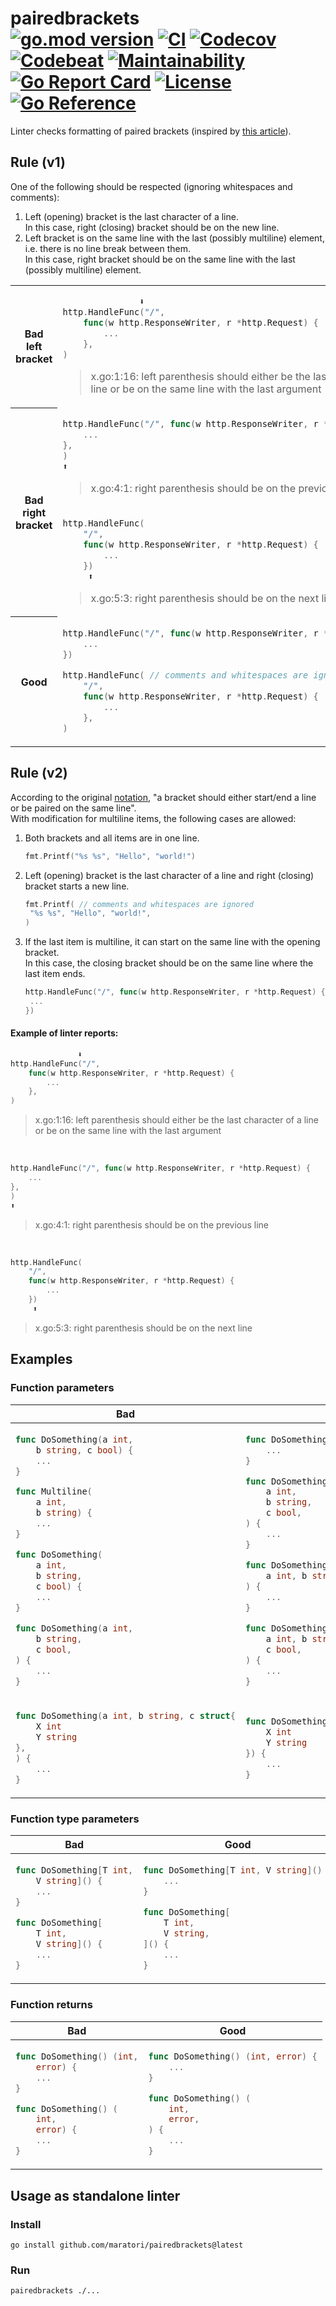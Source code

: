 # pairedbrackets <br> [![go.mod version][go-img]][go-url] [![CI][ci-img]][ci-url] [![Codecov][codecov-img]][codecov-url] [![Codebeat][codebeat-img]][codebeat-url] [![Maintainability][codeclimate-img]][codeclimate-url] [![Go Report Card][goreportcard-img]][goreportcard-url] [![License][license-img]][license-url] [![Go Reference][godoc-img]][godoc-url]

Linter checks formatting of paired brackets (inspired by [this article](https://www.yegor256.com/2014/10/23/paired-brackets-notation.html)).

## Rule (v1)

One of the following should be respected (ignoring whitespaces and comments):
1. Left (opening) bracket is the last character of a line.  
   In this case, right (closing) bracket should be on the new line.  
2. Left bracket is on the same line with the last (possibly multiline) element, i.e. there is no line break between them.  
   In this case, right bracket should be on the same line with the last (possibly multiline) element.

<table>
<tr></tr><tr><th>Bad left bracket</th><td>

```go
               ⬇
http.HandleFunc("/",
	func(w http.ResponseWriter, r *http.Request) {
		...
	},
)
```
> x.go:1:16: left parenthesis should either be the last character of a line or be on the same line with the last argument

</td></tr>
<tr></tr><tr><th rowspan="3">Bad right bracket</th><td>

```go
http.HandleFunc("/", func(w http.ResponseWriter, r *http.Request) {
	...
},
)
⬆
```
> x.go:4:1: right parenthesis should be on the previous line

</td></tr><tr></tr><tr><td>

```go
http.HandleFunc(
	"/",
	func(w http.ResponseWriter, r *http.Request) {
		...
	})
	 ⬆
```
> x.go:5:3: right parenthesis should be on the next line

</td></tr>
<tr></tr><tr><th>Good</th><td>

```go
http.HandleFunc("/", func(w http.ResponseWriter, r *http.Request) {
	...
})
```
```go
http.HandleFunc( // comments and whitespaces are ignored
	"/",
	func(w http.ResponseWriter, r *http.Request) {
		...
	},
)
```

</td></tr>
</table>

## Rule (v2)

According to the original [notation](https://www.yegor256.com/2014/10/23/paired-brackets-notation.html), "a bracket should either start/end a line or be paired on the same line".  
With modification for multiline items, the following cases are allowed:
1. Both brackets and all items are in one line.
   ```go
   fmt.Printf("%s %s", "Hello", "world!")
   ```
1. Left (opening) bracket is the last character of a line and right (closing) bracket starts a new line.
   ```go
   fmt.Printf( // comments and whitespaces are ignored
   	"%s %s", "Hello", "world!",
   )
   ```
1. If the last item is multiline, it can start on the same line with the opening bracket.  
   In this case, the closing bracket should be on the same line where the last item ends.     
   ```go
   http.HandleFunc("/", func(w http.ResponseWriter, r *http.Request) {
   	...
   })
   ```

#### Example of linter reports:

```go
               ⬇
http.HandleFunc("/",
	func(w http.ResponseWriter, r *http.Request) {
		...
	},
)
```
> x.go:1:16: left parenthesis should either be the last character of a line or be on the same line with the last argument

<br>

```go
http.HandleFunc("/", func(w http.ResponseWriter, r *http.Request) {
	...
},
)
⬆
```
> x.go:4:1: right parenthesis should be on the previous line

<br>

```go
http.HandleFunc(
	"/",
	func(w http.ResponseWriter, r *http.Request) {
		...
	})
	 ⬆
```
> x.go:5:3: right parenthesis should be on the next line


## Examples

### Function parameters

<table>
<thead><tr><th>Bad</th><th>Good</th></tr></thead>
<tbody>
<tr><td>

```go
func DoSomething(a int,
	b string, c bool) {
	...
}

func Multiline(
	a int,
	b string) {
	...
}
```
```go
func DoSomething(
	a int,
	b string,
	c bool) {
	...
}
```
```go
func DoSomething(a int,
	b string,
	c bool,
) {
	...
}
```

</td><td>

```go
func DoSomething(a int, b string, c bool) {
	...
}
```
```go
func DoSomething(
	a int,
	b string,
	c bool,
) {
	...
}
```
```go
func DoSomething(
	a int, b string, c bool,
) {
	...
}
```
```go
func DoSomething(
	a int, b string,
	c bool,
) {
	...
}
```

</td></tr>

<tr><td>

```go
func DoSomething(a int, b string, c struct{
	X int
	Y string
},
) {
	...
}
```

</td><td>

```go
func DoSomething(a int, b string, c struct{
	X int
	Y string
}) {
	...
}
```

</td></tr>
</tbody></table>

### Function type parameters

<table>
<thead><tr><th>Bad</th><th>Good</th></tr></thead>
<tbody>
<tr><td>

```go
func DoSomething[T int,
	V string]() {
	...
}
```
```go
func DoSomething[
	T int,
	V string]() {
	...
}
```

</td><td>

```go
func DoSomething[T int, V string]() {
	...
}
```
```go
func DoSomething[
	T int,
	V string,
]() {
	...
}
```

</td></tr>
</tbody></table>

### Function returns

<table>
<thead><tr><th>Bad</th><th>Good</th></tr></thead>
<tbody>
<tr><td>

```go
func DoSomething() (int,
	error) {
	...
}
```

```go
func DoSomething() (
	int,
	error) {
	...
}
```

</td><td>

```go
func DoSomething() (int, error) {
	...
}
```
```go
func DoSomething() (
	int,
	error,
) {
	...
}
```

</td></tr>
</tbody></table>


## Usage as standalone linter

### Install

```shell
go install github.com/maratori/pairedbrackets@latest
```

### Run

```shell
pairedbrackets ./...
```


[go-img]: https://img.shields.io/github/go-mod/go-version/maratori/pairedbrackets
[go-url]: /go.mod
[ci-img]: https://github.com/maratori/pairedbrackets/actions/workflows/ci.yml/badge.svg
[ci-url]: https://github.com/maratori/pairedbrackets/actions/workflows/ci.yml
[codecov-img]: https://codecov.io/gh/maratori/pairedbrackets/branch/main/graph/badge.svg?token=EGSPoXDeXP
[codecov-url]: https://codecov.io/gh/maratori/pairedbrackets
[codebeat-img]: https://codebeat.co/badges/650fdbf0-cad2-4533-979e-ee0e0f74edb8
[codebeat-url]: https://codebeat.co/projects/github-com-maratori-pairedbrackets-main
[codeclimate-img]: https://api.codeclimate.com/v1/badges/18392fd0a0ac261df437/maintainability
[codeclimate-url]: https://codeclimate.com/github/maratori/pairedbrackets/maintainability
[goreportcard-img]: https://goreportcard.com/badge/github.com/maratori/pairedbrackets
[goreportcard-url]: https://goreportcard.com/report/github.com/maratori/pairedbrackets
[license-img]: https://img.shields.io/github/license/maratori/pairedbrackets.svg
[license-url]: /LICENSE
[godoc-img]: https://pkg.go.dev/badge/github.com/maratori/pairedbrackets.svg
[godoc-url]: https://pkg.go.dev/github.com/maratori/pairedbrackets
